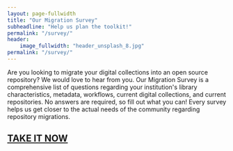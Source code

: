 ```yaml
---
layout: page-fullwidth
title: "Our Migration Survey"
subheadline: "Help us plan the toolkit!"
permalink: "/survey/"
header:
    image_fullwidth: "header_unsplash_8.jpg"
permalink: "/survey/"
---
```


Are you looking to migrate your digital collections into an open source repository? We would love to hear from you.  Our Migration Survey is a comprehensive list of questions regarding your institution's library characteristics, metadata, workflows, current digital collections, and current repositories. No answers are required, so fill out what you can! Every survey helps us get closer to the actual needs of the community regarding repository migrations.  
## <a href="https://t.co/NoPMvtxtWX" style="text-align:center">TAKE IT NOW</a>

